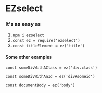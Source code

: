 # EZselect
### It's as easy as
1. ```npm i ezselect```
2. ```const ez = require('ezselect')```
3. ```const titleElement = ez('title')```

#### Some other examples

```const someDivWithAClass = ez('div.class')```

```const someDivWithAnId = ez('div#someid')```

```const documentBody = ez('body')```
